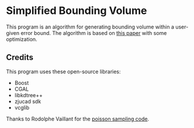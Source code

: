 # Simplified Bounding Volume

This program is an algorithm for generating bounding volume within a user-given error bound. The algorithm is based on [this paper](https://hal.inria.fr/hal-01186074/file/approximation.pdf) with some optimization.

## Credits

This program uses these open-source libraries:
* Boost
* CGAL
* libkdtree++
* zjucad sdk
* vcglib

Thanks to Rodolphe Vaillant for the <a href="http://rodolphe-vaillant.fr/?e=37">poisson sampling code</a>.
